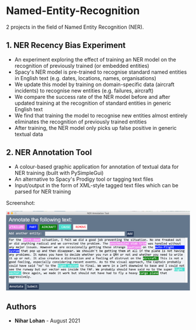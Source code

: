 # Named-Entity-Recognition
2 projects in the field of Named Entity Recognition (NER).

## 1. NER Recency Bias Experiment
* An experiment exploring the effect of training an NER model on the recognition of previously trained (or embedded entities)
* Spacy's NER model is pre-trained to recognise standard named entities in English text (e.g. dates, locations, names, organisations)
* We update this model by training on domain-specific data (aircraft incidents) to recognise new entities (e.g. failures, aircraft)
* We compare the success rate of the NER model before and after updated training at the recognition of standard entities in generic English text
* We find that training the model to recognise new entities almost entirely eliminates the recognition of previously trained entities
* After training, the NER model only picks up false positive in generic textual data

## 2. NER Annotation Tool
* A colour-based graphic application for annotation of textual data for NER training (built with PySimpleGui)
* An alternative to Spacy's Prodigy tool or tagging text files
* Input/output in the form of XML-style tagged text files which can be parsed for NER training

Screenshot:

<img src = "https://github.com/niharl/Named-Entity-Recognition/blob/main/NER%20Annotation%20App/Screenshot.png?raw=true" width = 800>

## Authors
* **Nihar Lohan** - August 2021
